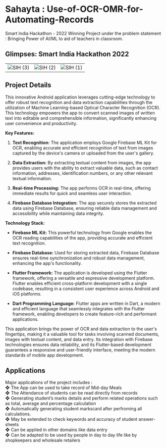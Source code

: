 # Sahayta : Use-of-OCR-OMR-for-Automating-Records
Smart India Hackathon - 2022 Winning Project under the problem statement : Bringing Power of AI/ML to aid of teachers in classroom.
## Glimpses: Smart India Hackathon 2022
|               |               |               |
| ------------- | ------------- | ------------- |
|![SIH (3)](https://github.com/adi7pranav/Sahayta-Use-of-OCR-OMR-for-Automating-Records/assets/84617438/0b4cfc29-c419-44a4-9312-7e93850c68f8)|![SIH (2)](https://github.com/adi7pranav/Sahayta-Use-of-OCR-OMR-for-Automating-Records/assets/84617438/ef7da704-ba59-44df-b402-4b1220df3ad7)|![SIH (1)](https://github.com/adi7pranav/Sahayta-Use-of-OCR-OMR-for-Automating-Records/assets/84617438/228756fa-4831-4ba3-a292-8648955232c5)|
## Project Details
This innovative Android application leverages cutting-edge technology to offer robust text recognition and data extraction capabilities through the utilization of Machine Learning-based Optical Character Recognition (OCR). This technology empowers the app to convert scanned images of written text into editable and comprehensible information, significantly enhancing user convenience and productivity.

**Key Features:**

1. **Text Recognition:** The application employs Google Firebase ML Kit for OCR, enabling accurate and efficient recognition of text from images captured by the device's camera or uploaded from the user's gallery.

2. **Data Extraction:** By extracting textual content from images, the app provides users with the ability to extract valuable data, such as contact information, addresses, identification numbers, or any other relevant textual information.

3. **Real-time Processing:** The app performs OCR in real-time, offering immediate results for quick and seamless user interaction.

4. **Firebase Database Integration:** The app securely stores the extracted data using Firebase Database, ensuring reliable data management and accessibility while maintaining data integrity.

**Technology Stack:**

- **Firebase ML Kit:** This powerful technology from Google enables the OCR reading capabilities of the app, providing accurate and efficient text recognition.

- **Firebase Database:** Used for storing extracted data, Firebase Database ensures real-time synchronization and robust data management, enhancing the app's functionality.

- **Flutter Framework:** The application is developed using the Flutter framework, offering a versatile and expressive development platform. Flutter enables efficient cross-platform development with a single codebase, resulting in a consistent user experience across Android and iOS platforms.

- **Dart Programming Language:** Flutter apps are written in Dart, a modern and efficient language that seamlessly integrates with the Flutter framework, enabling developers to create feature-rich and performant applications.

This application brings the power of OCR and data extraction to the user's fingertips, making it a valuable tool for tasks involving scanned documents, images with textual content, and data entry. Its integration with Firebase technologies ensures data reliability, and its Flutter-based development guarantees a responsive and user-friendly interface, meeting the modern standards of mobile app development.

## Applications
Major applications of the project includes :<br>
❖ The App can be used to take record of Mid-day Meals<br>
❖ The Attendance of students can be read directly from records<br>
❖ Generating student’s marks details and perform related operations such as total, average and percentage calculation <br>
❖ Automatically generating student markscard after perfroming all calculations.<br>
❖ May be extended to check keywords and accuracy of student answer-sheets<br>
❖ Can be applied in other domains like data entry<br>
❖ Can be adapted to be used by people in day to day life like by shopkeepers and wholesale retailers<br>
